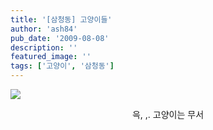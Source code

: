 ```yaml
---
title: '[삼청동] 고양이들'
author: 'ash84'
pub_date: '2009-08-08'
description: ''
featured_image: ''
tags: ['고양이', '삼청동']
---
```



![](http://ash84.net/wp-content/uploads/1/cfile24.uf.121A360B4A7CE6B8F6516D.jpg)

<div style="TEXT-ALIGN: center">  
 윽, ,. 고양이는 무서</div>

